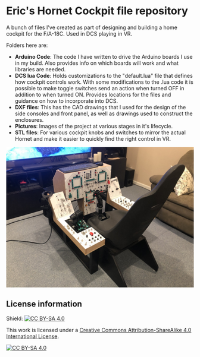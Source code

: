 # Eric's Hornet Cockpit file repository

A bunch of files I've created as part of designing and building a home cockpit for the F/A-18C.  Used in DCS playing in VR.

Folders here are:
* **Arduino Code**: The code I have written to drive the Arduino boards I use in my build.  Also provides info on which boards
will work and what libraries are needed.
* **DCS lua Code**: Holds customizations to the "default.lua" file that defines how cockpit controls work.  With some
modifications to the .lua code it is possible to make toggle switches send an action when turned OFF in addition to
when turned ON.  Provides locations for the files and guidance on how to incorporate into DCS.
* **DXF files**: This has the CAD drawings that I used for the design of the side consoles and front panel, as well as
drawings used to construct the enclosures.
* **Pictures**: Images of the project at various stages in it's lifecycle.
* **STL files**: For various cockpit knobs and switches to mirror the actual Hornet and make it easier to quickly find
the right control in VR.

<img src="Pictures/2020-08/IMG_7684.JPG">

## License information

Shield: [![CC BY-SA 4.0][cc-by-sa-shield]][cc-by-sa]

This work is licensed under a
[Creative Commons Attribution-ShareAlike 4.0 International License][cc-by-sa].

[![CC BY-SA 4.0][cc-by-sa-image]][cc-by-sa]

[cc-by-sa]: http://creativecommons.org/licenses/by-sa/4.0/
[cc-by-sa-image]: https://licensebuttons.net/l/by-sa/4.0/88x31.png
[cc-by-sa-shield]: https://img.shields.io/badge/License-CC%20BY--SA%204.0-lightgrey.svg
